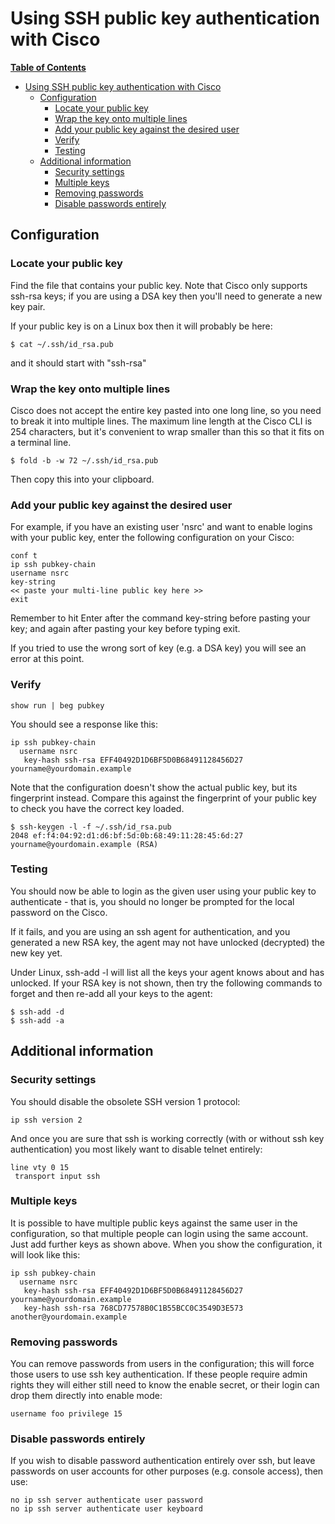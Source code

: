 # Using SSH public key authentication with Cisco

**[Table of Contents](http://tableofcontent.eu)**
<!-- Table of contents generated generated by http://tableofcontent.eu -->
- [Using SSH public key authentication with Cisco](#using-ssh-public-key-authentication-with-cisco)
  - [Configuration](#configuration)
    - [Locate your public key](#locate-your-public-key)
    - [Wrap the key onto multiple lines](#wrap-the-key-onto-multiple-lines)
    - [Add your public key against the desired user](#add-your-public-key-against-the-desired-user)
    - [Verify](#verify)
    - [Testing](#testing)
  - [Additional information](#additional-information)
    - [Security settings](#security-settings)
    - [Multiple keys](#multiple-keys)
    - [Removing passwords](#removing-passwords)
    - [Disable passwords entirely](#disable-passwords-entirely)



## Configuration

### Locate your public key

Find the file that contains your public key. Note that Cisco only supports ssh-rsa keys; if you are using a DSA key then you'll need to generate a new key pair.

If your public key is on a Linux box then it will probably be here:

```
$ cat ~/.ssh/id_rsa.pub
```
and it should start with "ssh-rsa"

### Wrap the key onto multiple lines

Cisco does not accept the entire key pasted into one long line, so you need to break it into multiple lines. The maximum line length at the Cisco CLI is 254 characters, but it's convenient to wrap smaller than this so that it fits on a terminal line.
```
$ fold -b -w 72 ~/.ssh/id_rsa.pub
```
Then copy this into your clipboard.

### Add your public key against the desired user

For example, if you have an existing user 'nsrc' and want to enable logins with your public key, enter the following configuration on your Cisco:
```
conf t
ip ssh pubkey-chain
username nsrc
key-string
<< paste your multi-line public key here >>
exit
```
Remember to hit Enter after the command key-string before pasting your key; and again after pasting your key before typing exit.

If you tried to use the wrong sort of key (e.g. a DSA key) you will see an error at this point.

### Verify

`show run | beg pubkey`

You should see a response like this:

```
ip ssh pubkey-chain
  username nsrc
   key-hash ssh-rsa EFF40492D1D6BF5D0B68491128456D27 yourname@yourdomain.example 
```
Note that the configuration doesn't show the actual public key, but its fingerprint instead. Compare this against the fingerprint of your public key to check you have the correct key loaded.
```
$ ssh-keygen -l -f ~/.ssh/id_rsa.pub
2048 ef:f4:04:92:d1:d6:bf:5d:0b:68:49:11:28:45:6d:27  yourname@yourdomain.example (RSA)
```
### Testing

You should now be able to login as the given user using your public key to authenticate - that is, you should no longer be prompted for the local password on the Cisco.

If it fails, and you are using an ssh agent for authentication, and you generated a new RSA key, the agent may not have unlocked (decrypted) the new key yet.

Under Linux, ssh-add -l will list all the keys your agent knows about and has unlocked. If your RSA key is not shown, then try the following commands to forget and then re-add all your keys to the agent:
```
$ ssh-add -d
$ ssh-add -a
```
## Additional information

### Security settings

You should disable the obsolete SSH version 1 protocol:

`ip ssh version 2`

And once you are sure that ssh is working correctly (with or without ssh key authentication) you most likely want to disable telnet entirely:
```
line vty 0 15
 transport input ssh
```
### Multiple keys

It is possible to have multiple public keys against the same user in the configuration, so that multiple people can login using the same account. Just add further keys as shown above. When you show the configuration, it will look like this:
```
ip ssh pubkey-chain
  username nsrc
   key-hash ssh-rsa EFF40492D1D6BF5D0B68491128456D27 yourname@yourdomain.example
   key-hash ssh-rsa 768CD77578B0C1B55BCC0C3549D3E573 another@yourdomain.example
```
### Removing passwords

You can remove passwords from users in the configuration; this will force those users to use ssh key authentication. If these people require admin rights they will either still need to know the enable secret, or their login can drop them directly into enable mode:

`username foo privilege 15`

### Disable passwords entirely

If you wish to disable password authentication entirely over ssh, but leave passwords on user accounts for other purposes (e.g. console access), then use:
```
no ip ssh server authenticate user password
no ip ssh server authenticate user keyboard
```
